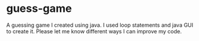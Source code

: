 # guess-game
A guessing game I created using java. I used loop statements and java GUI to create it. Please let me know different ways I can improve my code.
